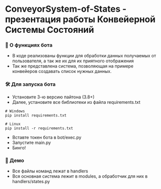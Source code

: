 # ConveyorSystem-of-States - презентация работы Конвейерной Системы Состояний

### 🎩 О функциях бота

- В коде реализованы функции для обработки данных получаемых от пользователя, а так же их для их приятного отображения
- Так же представлена система, позволяющая на примере конвейеров создавать список нужных данных.

### 🛠 Для запуска бота
- Установите 3-ю версию пайтона (3.8+)
- Далее, установите все библиотеки из файла requirements.txt
>
    # Windows
    pip install requirements.txt

>
    # Linux
    pip install -r requirements.txt

- Вставте токен бота в bot/exec.py
- Запустите main.py
- Бинго!

### 🗻 Демо

- Все файлы команд лежат в handlers
- Вся основная система лежит в modules, а обработчик для них в handlers/states.py